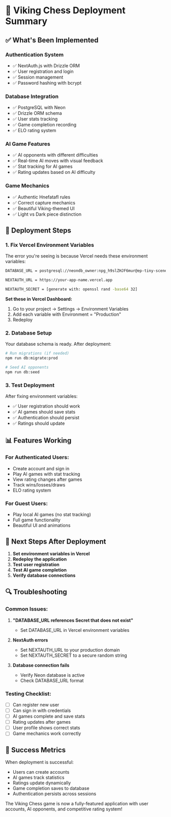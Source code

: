 # 🚀 Viking Chess Deployment Summary

## ✅ What's Been Implemented

### **Authentication System**
- ✅ NextAuth.js with Drizzle ORM
- ✅ User registration and login
- ✅ Session management
- ✅ Password hashing with bcrypt

### **Database Integration**
- ✅ PostgreSQL with Neon
- ✅ Drizzle ORM schema
- ✅ User stats tracking
- ✅ Game completion recording
- ✅ ELO rating system

### **AI Game Features**
- ✅ AI opponents with different difficulties
- ✅ Real-time AI moves with visual feedback
- ✅ Stat tracking for AI games
- ✅ Rating updates based on AI difficulty

### **Game Mechanics**
- ✅ Authentic Hnefatafl rules
- ✅ Correct capture mechanics
- ✅ Beautiful Viking-themed UI
- ✅ Light vs Dark piece distinction

## 🔧 Deployment Steps

### **1. Fix Vercel Environment Variables**

The error you're seeing is because Vercel needs these environment variables:

```bash
DATABASE_URL = postgresql://neondb_owner:npg_h9slZHJF6mur@ep-tiny-scene-ad8s3c18-pooler.c-2.us-east-1.aws.neon.tech/neondb?sslmode=require&channel_binding=require

NEXTAUTH_URL = https://your-app-name.vercel.app

NEXTAUTH_SECRET = [generate with: openssl rand -base64 32]
```

**Set these in Vercel Dashboard:**
1. Go to your project → Settings → Environment Variables
2. Add each variable with Environment = "Production"
3. Redeploy

### **2. Database Setup**

Your database schema is ready. After deployment:

```bash
# Run migrations (if needed)
npm run db:migrate:prod

# Seed AI opponents
npm run db:seed
```

### **3. Test Deployment**

After fixing environment variables:
- ✅ User registration should work
- ✅ AI games should save stats
- ✅ Authentication should persist
- ✅ Ratings should update

## 📊 Features Working

### **For Authenticated Users:**
- Create account and sign in
- Play AI games with stat tracking
- View rating changes after games
- Track wins/losses/draws
- ELO rating system

### **For Guest Users:**
- Play local AI games (no stat tracking)
- Full game functionality
- Beautiful UI and animations

## 🎯 Next Steps After Deployment

1. **Set environment variables in Vercel**
2. **Redeploy the application**
3. **Test user registration**
4. **Test AI game completion**
5. **Verify database connections**

## 🔍 Troubleshooting

### **Common Issues:**

1. **"DATABASE_URL references Secret that does not exist"**
   - Set DATABASE_URL in Vercel environment variables

2. **NextAuth errors**
   - Set NEXTAUTH_URL to your production domain
   - Set NEXTAUTH_SECRET to a secure random string

3. **Database connection fails**
   - Verify Neon database is active
   - Check DATABASE_URL format

### **Testing Checklist:**

- [ ] Can register new user
- [ ] Can sign in with credentials
- [ ] AI games complete and save stats
- [ ] Rating updates after games
- [ ] User profile shows correct stats
- [ ] Game mechanics work correctly

## 🎉 Success Metrics

When deployment is successful:
- Users can create accounts
- AI games track statistics
- Ratings update dynamically
- Game completion saves to database
- Authentication persists across sessions

The Viking Chess game is now a fully-featured application with user accounts, AI opponents, and competitive rating system!